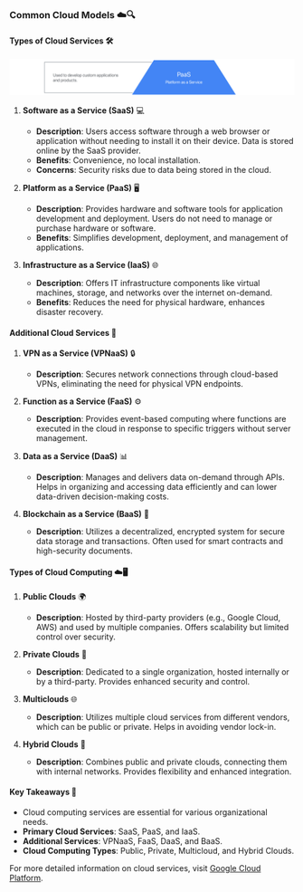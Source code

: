### Common Cloud Models ☁️🔍

#### Types of Cloud Services 🛠️

![cloud](cloud.jpg)

1. **Software as a Service (SaaS)** 💻
   - **Description**: Users access software through a web browser or application without needing to install it on their device. Data is stored online by the SaaS provider.
   - **Benefits**: Convenience, no local installation.
   - **Concerns**: Security risks due to data being stored in the cloud.

2. **Platform as a Service (PaaS)** 🖥️
   - **Description**: Provides hardware and software tools for application development and deployment. Users do not need to manage or purchase hardware or software.
   - **Benefits**: Simplifies development, deployment, and management of applications.

3. **Infrastructure as a Service (IaaS)** 🌐
   - **Description**: Offers IT infrastructure components like virtual machines, storage, and networks over the internet on-demand.
   - **Benefits**: Reduces the need for physical hardware, enhances disaster recovery.

#### Additional Cloud Services 🌟

1. **VPN as a Service (VPNaaS)** 🔒
   - **Description**: Secures network connections through cloud-based VPNs, eliminating the need for physical VPN endpoints.

2. **Function as a Service (FaaS)** ⚙️
   - **Description**: Provides event-based computing where functions are executed in the cloud in response to specific triggers without server management.

3. **Data as a Service (DaaS)** 📊
   - **Description**: Manages and delivers data on-demand through APIs. Helps in organizing and accessing data efficiently and can lower data-driven decision-making costs.

4. **Blockchain as a Service (BaaS)** 🔗
   - **Description**: Utilizes a decentralized, encrypted system for secure data storage and transactions. Often used for smart contracts and high-security documents.

#### Types of Cloud Computing ☁️🖥️

1. **Public Clouds** 🌍
   - **Description**: Hosted by third-party providers (e.g., Google Cloud, AWS) and used by multiple companies. Offers scalability but limited control over security.

2. **Private Clouds** 🏢
   - **Description**: Dedicated to a single organization, hosted internally or by a third-party. Provides enhanced security and control.

3. **Multiclouds** 🌐
   - **Description**: Utilizes multiple cloud services from different vendors, which can be public or private. Helps in avoiding vendor lock-in.

4. **Hybrid Clouds** 🔗
   - **Description**: Combines public and private clouds, connecting them with internal networks. Provides flexibility and enhanced integration.

#### Key Takeaways 🎯

- Cloud computing services are essential for various organizational needs.
- **Primary Cloud Services**: SaaS, PaaS, and IaaS.
- **Additional Services**: VPNaaS, FaaS, DaaS, and BaaS.
- **Cloud Computing Types**: Public, Private, Multicloud, and Hybrid Clouds.

For more detailed information on cloud services, visit [Google Cloud Platform](https://cloud.google.com).